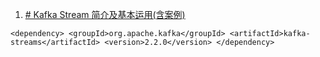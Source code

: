 1. [# Kafka Stream 简介及基本运用(含案例)](https://blog.csdn.net/weixin_48185778/article/details/111321994?ops_request_misc=&request_id=&biz_id=102&utm_term=kafka%2520stream%25E4%25B8%258Econsumer&utm_medium=distribute.pc_search_result.none-task-blog-2~all~sobaiduweb~default-2-111321994.first_rank)

```pom
<dependency> <groupId>org.apache.kafka</groupId> <artifactId>kafka-streams</artifactId> <version>2.2.0</version> </dependency>
```
